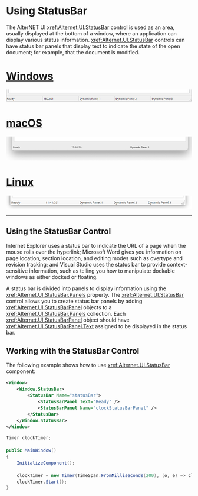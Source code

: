 # Using StatusBar
  
The AlterNET UI <xref:Alternet.UI.StatusBar> control is used as an area, usually displayed
at the bottom of a window, where an application can display various status information.
<xref:Alternet.UI.StatusBar> controls can have status bar panels that display text to indicate the state of the open document; for example, that the document is modified.  
  
# [Windows](#tab/screenshot-windows)
![Status Bar on Windows](./images/statusbar-windows.png)
# [macOS](#tab/screenshot-macos)
![Status Bar on macOS](./images/statusbar-macos.png)
# [Linux](#tab/screenshot-linux)
![Status Bar on Linux](./images/statusbar-linux.png)
***

## Using the StatusBar Control  
Internet Explorer uses a status bar to indicate the URL of a page when the mouse rolls over the hyperlink; Microsoft
Word gives you information on page location, section location, and editing modes such as overtype and revision tracking;
and Visual Studio uses the status bar to provide context-sensitive information, such as telling you how to manipulate
dockable windows as either docked or floating.  
  
A status bar is divided into panels to display information using the <xref:Alternet.UI.StatusBar.Panels> property.
The <xref:Alternet.UI.StatusBar> control allows you to create status bar panels by adding
<xref:Alternet.UI.StatusBarPanel> objects to a <xref:Alternet.UI.StatusBar.Panels> collection. Each
<xref:Alternet.UI.StatusBarPanel> object should have <xref:Alternet.UI.StatusBarPanel.Text> assigned to be
displayed in the status bar.

## Working with the StatusBar Control  

The following example shows how to use <xref:Alternet.UI.StatusBar> component:

```xml
<Window>
    <Window.StatusBar>
        <StatusBar Name="statusBar">
            <StatusBarPanel Text="Ready" />
            <StatusBarPanel Name="clockStatusBarPanel" />
        </StatusBar>
    </Window.StatusBar>
</Window>
```

```csharp
Timer clockTimer;

public MainWindow()
{
    InitializeComponent();

    clockTimer = new Timer(TimeSpan.FromMilliseconds(200), (o, e) => clockStatusBarPanel.Text = DateTime.Now.ToString("HH:mm:ss"));
    clockTimer.Start();
}
```